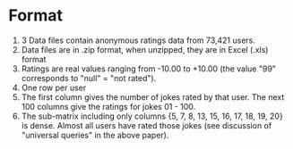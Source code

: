 # Format

1. 3 Data files contain anonymous ratings data from 73,421 users.
2. Data files are in .zip format, when unzipped, they are in Excel (.xls) format
3. Ratings are real values ranging from -10.00 to +10.00 (the value "99" corresponds to "null" = "not rated").
4. One row per user
5. The first column gives the number of jokes rated by that user. The next 100 columns give the ratings for jokes 01 - 100.
6. The sub-matrix including only columns {5, 7, 8, 13, 15, 16, 17, 18, 19, 20} is dense. Almost all users have rated those jokes (see discussion of "universal queries" in the above paper).
